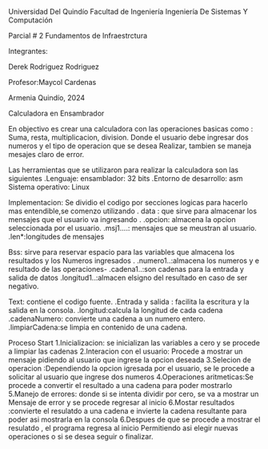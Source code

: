 Universidad Del Quindío
Facultad de Ingeniería
Ingeniería De Sistemas Y Computación




Parcial  # 2
Fundamentos de Infraestrctura 


Integrantes: 

Derek Rodriguez Rodriguez 


Profesor:Maycol Cardenas


Armenia Quindío, 2024


Calculadora en Ensambrador 

En objectivo es crear una calculadora con las operaciones basicas como :
Suma, resta, multiplicacion, division.
Donde el usuario debe ingresar dos numeros y el tipo de operacion que se desea 
Realizar, tambien se maneja mesajes claro de error. 

Las herramientas que se utilizaron para realizar la calculadora son las siguientes
.Lenguaje: ensamblador:  32 bits 
.Entorno de desarrollo: asm
Sistema operativo: Linux

Implementacion:
Se dividio el codigo por secciones logicas para hacerlo mas entendible,se comenzo utilizando .
data : que sirve para almacenar los mensajes que el usuario va ingresando .
  .opcion: almacena la opcion seleccionada por el usuario.
  .msj1....: mensajes que se meustran al usuario.
  .len*:longitudes de mensajes

Bss: sirve para reservar espacio para las variables que almacena los resultados y los 
Numeros ingresados .
.numero1..:almacena los numeros y e resultado de las operaciones-
.cadena1..:son cadenas para la entrada y salida de datos 
.longitud1..:almacen elsigno del resultado en caso de ser negativo.

Text: contiene el codigo fuente.
.Entrada y salida : facilita la escritura y la salida en la consola.
.longitud:calcula la longitud de cada cadena 
.cadenaNumero: convierte una cadena a un numero entero.
.limpiarCadena:se limpia en contenido de una cadena.

Proceso Start
1.Inicializacion: se inicializan las variables a cero y se procede a limpiar las cadenas 
2.Interacion con el usuario: Procede a mostrar un mensaje pidiendo al usuario que ingrese la opcion deseada
3.Selecion de operacion :Dependiendo la opcion igresada por el usuario, se le procede a solicitar al usuario que ingrese dos numeros 
4.Operaciones aritmeticas:Se procede a convertir el resultado a una cadena para poder mostrarlo
5.Manejo de errores: donde si se intenta dividir por cero, se va a mostrar un 
Mensaje de error y se procede regresar al inicio 
6.Mostar resultados :convierte el resulatdo a una cadena e invierte  la cadena resultante  para poder asi mostrarla en la consola
6.Despues de que se procede a mostrar el resulatdo , el programa regresa al inicio 
Permitiendo asi elegir nuevas operaciones o si se desea seguir o finalizar.


